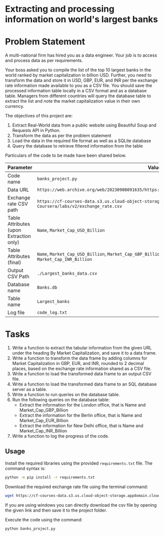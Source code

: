 # Extracting and processing information on world's largest banks

# Problem Statement
A multi-national firm has hired you as a data engineer. Your job is to access and process data as per requirements.

Your boss asked you to compile the list of the top 10 largest banks in the world ranked by market capitalization in billion USD. Further, you need to transform the data and store it in USD, GBP, EUR, and INR per the exchange rate information made available to you as a CSV file. You should save the processed information table locally in a CSV format and as a database table. Managers from different countries will query the database table to extract the list and note the market capitalization value in their own currency.

The objectives of this project are:
1. Extract Real-World data from a public website using Beautiful Soup and Requests API in Python.
2. Transform the data as per the problem statement
3. Load the data in the required file format as well as a SQLite database
4. Query the database to retrieve filtered information from the table


Particulars of the code to be made have been shared below.

| Parameter                               | Value                                                                                           |
| --------------------------------------- | ------------------------------------------------------------------------------------------------|
| Code name                               | `banks_project.py`                                                                              |
| Data URL                                | `https://web.archive.org/web/20230908091635/https://en.wikipedia.org/wiki/List_of_largest_banks`|
| Exchange rate CSV path                  | `https://cf-courses-data.s3.us.cloud-object-storage.appdomain.cloud/IBMSkillsNetwork-PY0221EN-Coursera/labs/v2/exchange_rate.csv` |
| Table Attributes (upon Extraction only) | `Name`, `Market_Cap_USD_Billion`                                                                        |
| Table Attributes (final)                | `Name`, `Market_Cap_USD_Billion`, `Market_Cap_GBP_Billion`, `Market_Cap_EUR_Billion`, `Market_Cap_INR_Billion`                  |
| Output CSV Path                         | `./Largest_banks_data.csv`                                                                      |
| Database name                           | `Banks.db`                                                                                      |
| Table name                              | `Largest_banks`                                                                                 |
| Log file                                | `code_log.txt`                                                                                  |


# Tasks
1. Write a function to extract the tabular information from the given URL under the heading By Market Capitalization, and save it to a data frame.
2. Write a function to transform the data frame by adding columns for Market Capitalization in GBP, EUR, and INR, rounded to 2 decimal places, based on the exchange rate information shared as a CSV file.
3. Write a function to load the transformed data frame to an output CSV file.
4. Write a function to load the transformed data frame to an SQL database server as a table.
5. Write a function to run queries on the database table.
6. Run the following queries on the database table:
   - Extract the information for the London office, that is Name and Market_Cap_GBP_Billion
   - Extract the information for the Berlin office, that is Name and Market_Cap_EUR_Billion
   - Extract the information for New Delhi office, that is Name and Market_Cap_INR_Billion
7. Write a function to log the progress of the code.

## Usage

Install the required libraries using the provided `requirements.txt` file. The command syntax is:

```bash
python -m pip install -r requirements.txt
```

Download the required exchange rate file using the terminal command:

```bash
wget https://cf-courses-data.s3.us.cloud-object-storage.appdomain.cloud/IBMSkillsNetwork-PY0221EN-Coursera/labs/v2/exchange_rate.csv
```
If you are using windows you can directly download the csv file by opening the given link and then save it to the project folder.

Execute the code using the command:

```bash
python banks_project.py
```

